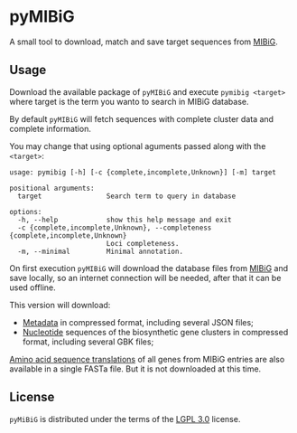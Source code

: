 # pyMIBiG

A small tool to download, match and save target sequences from [MIBiG](https://mibig.secondarymetabolites.org/).

## Usage

Download the available package of `pyMIBiG` and execute `pymibig <target>`
where target is the term you wanto to search in MIBiG database.

By default `pyMIBiG` will fetch sequences with complete cluster data and
complete information.

You may change that using optional aguments passed along with the `<target>`:

```{bash}
usage: pymibig [-h] [-c {complete,incomplete,Unknown}] [-m] target

positional arguments:
  target                Search term to query in database

options:
  -h, --help            show this help message and exit
  -c {complete,incomplete,Unknown}, --completeness {complete,incomplete,Unknown}
                        Loci completeness.
  -m, --minimal         Minimal annotation.
```

On first execution `pyMIBiG` will download the database files from
[MIBiG](https://mibig.secondarymetabolites.org/download) and save locally,
so an internet connection will be needed, after that it can be used offline.

This version will download:
- [Metadata](https://dl.secondarymetabolites.org/mibig/mibig_json_3.1.tar.gz)
in compressed format, including several JSON files;
- [Nucleotide](https://dl.secondarymetabolites.org/mibig/mibig_gbk_3.1.tar.gz)
sequences of the biosynthetic gene clusters in compressed format, including
several GBK files;

[Amino acid sequence translations](https://dl.secondarymetabolites.org/mibig/mibig_prot_seqs_3.1.fasta)
of all genes from MIBiG entries are also available in a single FASTa file. But
it is not downloaded at this time.

## License

`pyMiBiG` is distributed under the terms of the [LGPL 3.0](https://spdx.org/licenses/LGPL-3.0-or-later.html) license.
